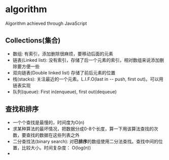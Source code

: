 # algorithm
Algorithm achieved through JavaScript

## Collections(集合)
- 数组: 有索引，添加删除很麻烦，要移动后面的元素
- 链表(Linked list): 没有索引，存储了后一个元素的索引，相对数组来说添加删除要方便一些
- 双向链表(Double linked list) 存储了前后元素的位置
- 栈(stacks): 关注最近的一个元素。L.I.F.O(last in -- push, first out)。可以用链表实现
- 队列(queue): First in(enqueue), first out(dequeue)

## 查找和排序
- 一个个查找是最慢的，时间度为O(n)
- 求某种算法的最坏情况，把数据分成0-8个长度，算一下用该算法查找的次数，要查找的数据在这些列表之外
- 二分查找法(binary search): 对**已排序**的数组使用二分法查找。查找中间的位置，比较大小。时间复杂度： O(log(n))
- 